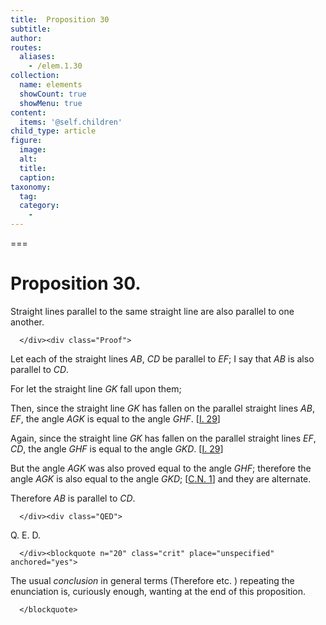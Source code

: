 ```yaml
---
title:  Proposition 30
subtitle: 
author:
routes:
  aliases:
    - /elem.1.30
collection:
  name: elements
  showCount: true
  showMenu: true
content:
  items: '@self.children'
child_type: article
figure:
  image:
  alt:
  title:
  caption:
taxonomy:
  tag:
  category:
    - 
---
```




===

<h1>Proposition 30.</h1><div class="Enunc">
       
<p>Straight lines parallel to the same straight line are also parallel to one another.</p>

      </div><div class="Proof">
       
<p>Let each of the straight lines <em>AB</em>, <em>CD</em> be parallel to <em>EF</em>; I say that <em>AB</em> is also parallel to <em>CD</em>. <lb n="5"/></p>

       
<p>For let the straight line <em>GK</em> fall upon them; </p>

       
<p>Then, since the straight line <em>GK</em> has fallen on the parallel straight lines <em>AB</em>, <em>EF</em>, <lb n="10"/><span class="center">the angle <em>AGK</em> is equal to the angle <em>GHF</em>. [<a href="/elem.1.29">I. 29</a>]</span></p>

       
<p>Again, since the straight line <em>GK</em> has fallen on the parallel straight lines <em>EF</em>, <em>CD</em>, <span class="center">the angle <em>GHF</em> is equal to the angle <em>GKD</em>. [<a href="/elem.1.29">I. 29</a>]</span>
        <lb n="15"/></p>

       
<p>But the angle <em>AGK</em> was also proved equal to the angle <em>GHF</em>; <span class="center">therefore the angle <em>AGK</em> is also equal to the angle <em>GKD</em>; [<a href="/elem.1.c.n.1">C.N. 1</a>]</span> and they are alternate. <lb n="20"/></p>

       
<p>Therefore <em>AB</em> is parallel to <em>CD</em>.</p>

      </div><div class="QED">
       
<p>Q. E. D.</p>

      </div><blockquote n="20" class="crit" place="unspecified" anchored="yes">
       
<p>The usual <em>conclusion</em> in general terms (<quote>Therefore etc.</quote>
) repeating the enunciation is, curiously enough, wanting at the end of this proposition.</p>

      </blockquote>
